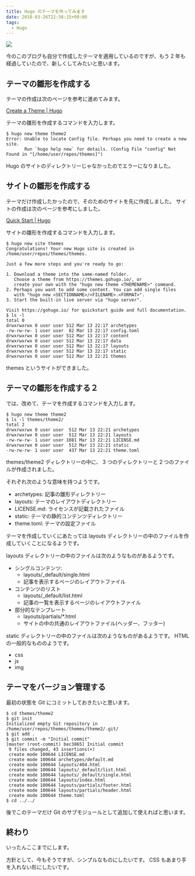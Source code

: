 ```yaml
---
title: Hugo のテーマを作ってみます
date: 2018-03-26T22:58:15+09:00
tags:
  - Hugo
---
```


![](/img/115-01.svg)

<!--more-->

今のこのブログも自分で作成したテーマを適用しているのですが、もう 2 年も経過していたので、新しくしてみたいと思います。

## テーマの雛形を作成する

テーマの作成は次のページを参考に進めてみます。

[Create a Theme | Hugo](https://gohugo.io/themes/creating/)

テーマの雛形を作成するコマンドを入力します。

```
$ hugo new theme theme2
Error: Unable to locate Config file. Perhaps you need to create a new site.
       Run `hugo help new` for details. (Config File "config" Not Found in "[/home/user/repos/themes]")

```

Hugo のサイトのディレクトリーじゃなかったのでエラーになりました。

## サイトの雛形を作成する

テーマだけ作成したかったので、そのためのサイトを先に作成しました。
サイトの作成は次のページを参考にしました。

[Quick Start | Hugo](https://gohugo.io/getting-started/quick-start/)

サイトの雛形を作成するコマンドを入力します。

```
$ hugo new site themes
Congratulations! Your new Hugo site is created in /home/user/repos/themes/themes.

Just a few more steps and you're ready to go:

1. Download a theme into the same-named folder.
   Choose a theme from https://themes.gohugo.io/, or
   create your own with the "hugo new theme <THEMENAME>" command.
2. Perhaps you want to add some content. You can add single files
   with "hugo new <SECTIONNAME>/<FILENAME>.<FORMAT>".
3. Start the built-in live server via "hugo server".

Visit https://gohugo.io/ for quickstart guide and full documentation.
$ ls -l
total 0
drwxrwxrwx 0 user user 512 Mar 13 22:17 archetypes
-rw-rw-rw- 1 user user  82 Mar 13 22:17 config.toml
drwxrwxrwx 0 user user 512 Mar 13 22:17 content
drwxrwxrwx 0 user user 512 Mar 13 22:17 data
drwxrwxrwx 0 user user 512 Mar 13 22:17 layouts
drwxrwxrwx 0 user user 512 Mar 13 22:17 static
drwxrwxrwx 0 user user 512 Mar 13 22:21 themes
```

themes というサイトができました。

## テーマの雛形を作成する２

では、改めて、テーマを作成するコマンドを入力します。

```
$ hugo new theme theme2
$ ls -l themes/theme2/
total 2
drwxrwxrwx 0 user user  512 Mar 13 22:21 archetypes
drwxrwxrwx 0 user user  512 Mar 13 22:21 layouts
-rw-rw-rw- 1 user user 1081 Mar 13 22:21 LICENSE.md
drwxrwxrwx 0 user user  512 Mar 13 22:21 static
-rw-rw-rw- 1 user user  437 Mar 13 22:21 theme.toml
```

themes/theme2 ディレクトリーの中に、 3 つのディレクトリーと 2 つのファイルが作成されました。

それぞれ次のような意味を持つようです。

* archetypes: 記事の雛形ディレクトリー
* layouts: テーマのレイアウトディレクトリー
* LICENSE.md: ライセンスが記載されたファイル
* static: テーマの静的コンテンツディレクトリー
* theme.toml: テーマの設定ファイル

テーマを作成していくにあたっては layouts ディレクトリーの中のファイルを作成していくことになるようです。

layouts ディレクトリーの中のファイルは次のようなものがあるようです。

* シングルコンテンツ:
  * layouts/_default/single.html
  * 記事を表示するページのレイアウトファイル
* コンテンツのリスト
  * layouts/_default/list.html
  * 記事の一覧を表示するページのレイアウトファイル
* 部分的なテンプレート
  * layouts/partials/*<PARTIALNAME>.html
  * サイトの中の共通のレイアウトファイル(ヘッダー、フッター)

static ディレクトリーの中のファイルは次のようなものがあるようです。
HTML の一般的なもののようです。

* css
* js
* img

## テーマをバージョン管理する

最初の状態を Git にコミットしておきたいと思います。

```
$ cd themes/theme2
$ git init
Initialized empty Git repository in /home/user/repos/themes/themes/theme2/.git/
$ git add .
$ git commit -m "Initial commit"
[master (root-commit) bec3865] Initial commit
 9 files changed, 43 insertions(+)
 create mode 100644 LICENSE.md
 create mode 100644 archetypes/default.md
 create mode 100644 layouts/404.html
 create mode 100644 layouts/_default/list.html
 create mode 100644 layouts/_default/single.html
 create mode 100644 layouts/index.html
 create mode 100644 layouts/partials/footer.html
 create mode 100644 layouts/partials/header.html
 create mode 100644 theme.toml
$ cd ../../
```

後でこのテーマだけ Git のサブモジュールとして追加して使えればと思います。

## 終わり

いったんここまでにします。

方針として、今もそうですが、シンプルなものにしたいです。
CSS もあまり手を入れない形にしたいです。

